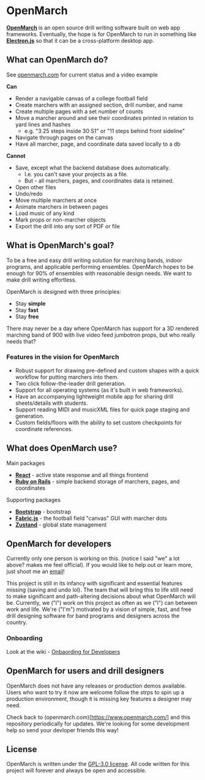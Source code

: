 # OpenMarch
[**OpenMarch**](https://www.openmarch.com/) is an open source drill writing software built on web app frameworks.
Eventually, the hope is for OpenMarch to run in something like [**Electron.js**](https://www.electronjs.org/)
so that it can be a cross-platform desktop app.


## What can **OpenMarch** do?
See [openmarch.com](https://www.openmarch.com/) for current status and a video example

**Can**
- Render a navigable canvas of a college football field
- Create marchers with an assigned section, drill number, and name
- Create multiple pages with a set number of counts
- Move a marcher around and see their coordinates printed in relation to yard lines and hashes
    - e.g. "3.25 steps inside 30 S1" or "11 steps behind front sideline"
- Navigate through pages on the canvas
- Have all marcher, page, and coordinate data saved locally to a db 

**Cannot**
- Save, except what the backend database does automatically.
    - I.e. you can't save your projects as a file.
    - But - all marchers, pages, and coordinates data is retained.
- Open other files
- Undo/redo
- Move multiple marchers at once
- Animate marchers in between pages
- Load music of any kind
- Mark props or non-marcher objects
- Export the drill into any sort of PDF or file

## What is OpenMarch's goal?
To be a free and easy drill writing solution for marching bands, indoor programs, and applicable performing ensembles.
OpenMarch hopes to be enough for 90% of ensembles with reasonable design needs. We want to make drill writing effortless.

OpenMarch is designed with three principles:
- Stay **simple**
- Stay **fast**
- Stay **free**

There may never be a day where OpenMarch has support for a 3D rendered marching band of 900
with live video feed jumbotron props, but who really needs that?

### Features in the vision for OpenMarch
- Robust support for drawing pre-defined and custom shapes with a quick workflow for putting marchers into them.
- Two click follow-the-leader drill generation.
- Support for all operating systems (as it's built in web frameworks).
- Have an accompanying lightweight mobile app for sharing drill sheets/details with students.
- Support reading MIDI and musicXML files for quick page staging and generation.
- Custom fields/floors with the ability to set custom checkpoints for coordinate references.

## What does **OpenMarch** use?
 Main packages
- [**React**](https://react.dev/) - active state response and all things frontend
- [**Ruby on Rails**](https://rubyonrails.org/) - simple backend storage of marchers, pages, and coordinates

Supporting packages
- [**Bootstrap**](https://getbootstrap.com/) - bootstrap
- [**Fabric.js**](http://fabricjs.com/) - the football field "canvas" GUI with marcher dots
- [**Zustand**](https://github.com/pmndrs/zustand) - global state management

## OpenMarch for developers
Currently only one person is working on this. (notice I said "we" a lot above? makes me feel official).
If you would like to help out or learn more, just shoot me an [email](mailto:alex.dumo484@gmail.com)!

This project is still in its infancy with significant and essential features missing (saving and undo lol). The team
that will bring this to life still need to make significant and path-altering decisions about what OpenMarch will be.
Currently, we ("I") work on this project as often as we ("I") can between work and life. We're ("I'm") motivated by a
vision of simple, fast, and free drill designing software for band programs and designers across the country.

### Onboarding
Look at the wiki - [Onbaording for Developers](https://github.com/AlexDumo/OpenMarch/wiki/Onboarding-for-Developers)

## OpenMarch for users and drill designers 
OpenMarch does not have any releases or production demos available.
Users who want to try it now are welcome follow the strps to spin up a production environment, though it is missing key features a designer may need.

Check back to (openmarch.com)[https://www.openmarch.com/] and this repository periodically for updates. We're looking for some development help so send your devloper friends this way! 

## License
OpenMarch is written under the [GPL-3.0 license](LICENSE). All code written for this project will forever and always
be open and accessible.

###

